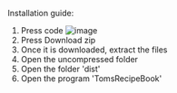 Installation guide: 

1. Press code ![image](https://github.com/isDeal/Recipe-Book/assets/121995913/0de56a60-d268-4373-95f0-40197646c250)
2. Press Download zip
3. Once it is downloaded, extract the files
4. Open the uncompressed folder
5. Open the folder 'dist'
6. Open the program 'TomsRecipeBook'
   

